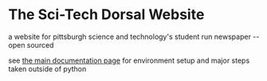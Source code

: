 # The Sci-Tech Dorsal Website
a website for pittsburgh science and technology's student run newspaper -- open sourced

see [the main documentation page](docs/main.md) for environment setup and major steps taken outside of python
